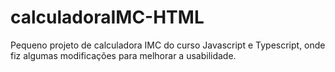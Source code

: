 # calculadoraIMC-HTML
Pequeno projeto de calculadora IMC do curso Javascript e Typescript, onde fiz algumas modificações para melhorar a usabilidade.
